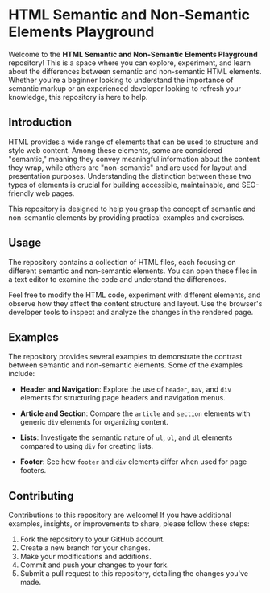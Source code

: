 # HTML Semantic and Non-Semantic Elements Playground

Welcome to the **HTML Semantic and Non-Semantic Elements Playground** repository! This is a space where you can explore, experiment, and learn about the differences between semantic and non-semantic HTML elements. Whether you're a beginner looking to understand the importance of semantic markup or an experienced developer looking to refresh your knowledge, this repository is here to help.
## Introduction

HTML provides a wide range of elements that can be used to structure and style web content. Among these elements, some are considered "semantic," meaning they convey meaningful information about the content they wrap, while others are "non-semantic" and are used for layout and presentation purposes. Understanding the distinction between these two types of elements is crucial for building accessible, maintainable, and SEO-friendly web pages.

This repository is designed to help you grasp the concept of semantic and non-semantic elements by providing practical examples and exercises.

## Usage

The repository contains a collection of HTML files, each focusing on different semantic and non-semantic elements. You can open these files in a text editor to examine the code and understand the differences.

Feel free to modify the HTML code, experiment with different elements, and observe how they affect the content structure and layout. Use the browser's developer tools to inspect and analyze the changes in the rendered page.

## Examples

The repository provides several examples to demonstrate the contrast between semantic and non-semantic elements. Some of the examples include:

- **Header and Navigation**: Explore the use of `header`, `nav`, and `div` elements for structuring page headers and navigation menus.

- **Article and Section**: Compare the `article` and `section` elements with generic `div` elements for organizing content.

- **Lists**: Investigate the semantic nature of `ul`, `ol`, and `dl` elements compared to using `div` for creating lists.

- **Footer**: See how `footer` and `div` elements differ when used for page footers.

## Contributing

Contributions to this repository are welcome! If you have additional examples, insights, or improvements to share, please follow these steps:

1. Fork the repository to your GitHub account.
2. Create a new branch for your changes.
3. Make your modifications and additions.
4. Commit and push your changes to your fork.
5. Submit a pull request to this repository, detailing the changes you've made.


